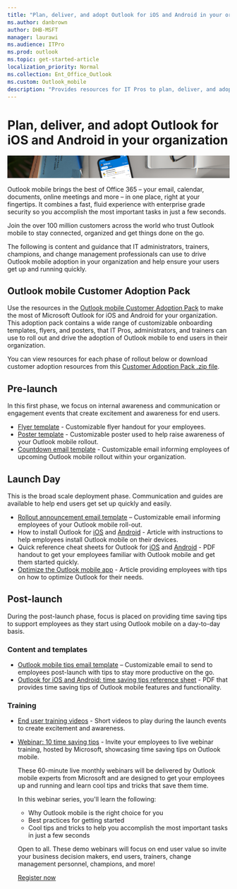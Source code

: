 ```yaml
---
title: "Plan, deliver, and adopt Outlook for iOS and Android in your organization"
ms.author: danbrown
author: DHB-MSFT
manager: laurawi
ms.audience: ITPro
ms.prod: outlook
ms.topic: get-started-article
localization_priority: Normal
ms.collection: Ent_Office_Outlook
ms.custom: Outlook_mobile
description: "Provides resources for IT Pros to plan, deliver, and adopt Outlook for iOS and Android in your organization"
---
```


# Plan, deliver, and adopt Outlook for iOS and Android in your organization

![Mobile phone on a desk showing Outlook for iOS and Android](media/banner.png)

Outlook mobile brings the best of Office 365 – your email, calendar, documents, online meetings and more – in one place, right at your fingertips. It combines a fast, fluid experience with enterprise grade security so you accomplish the most important tasks in just a few seconds.

Join the over 100 million customers across the world who trust Outlook mobile to stay connected, organized and get things done on the go.

The following is content and guidance that IT administrators, trainers, champions, and change management professionals can use to drive Outlook mobile adoption in your organization and help ensure your users get up and running quickly.  

## Outlook mobile Customer Adoption Pack

Use the resources in the [Outlook mobile Customer Adoption Pack](https://aka.ms/OutlookmobileCAP) to make the most of Microsoft Outlook for iOS and Android for your organization. This adoption pack contains a wide range of customizable onboarding templates, flyers, and posters, that IT Pros, administrators, and trainers can use to roll out and drive the adoption of Outlook mobile to end users in their organization.
 
You can view resources for each phase of rollout below or download customer adoption resources from this [Customer Adoption Pack .zip file](https://aka.ms/OutlookmobileCAP). 

## Pre-launch

In this first phase, we focus on internal awareness and communication or engagement events that create excitement and awareness for end users.

- [Flyer template](media/outlook-mobile-editable-flyer.docx) - Customizable flyer handout for your employees.
- [Poster template](media/outlook-mobile-editable-poster.docx) - Customizable poster used to help raise awareness of your Outlook mobile rollout.
- [Countdown email template](media/outlook-mobile-countdown-email.zip) - Customizable email informing employees of upcoming Outlook mobile rollout within your organization.

## Launch Day

This is the broad scale deployment phase. Communication and guides are available to help end users get set up quickly and easily.

- [Rollout announcement email template](media/outlook-mobile-rollout-announcement-email.zip) – Customizable email informing employees of your Outlook mobile roll-out.
- How to install Outlook for [iOS](https://support.office.com/article/b2de2161-cc1d-49ef-9ef9-81acd1c8e234) and [Android](https://support.office.com/article/886db551-8dfa-4fd5-b835-f8e532091872) - Article with instructions to help employees install Outlook mobile on their devices.
- Quick reference cheat sheets for Outlook for [iOS](https://aka.ms/iOSCheatSheet) and [Android](https://aka.ms/AndroidCheatSheet) - PDF handout to get your employees familiar with Outlook mobile and get them started quickly.
- [Optimize the Outlook mobile app](https://aka.ms/OMoptimize) - Article providing employees with tips on how to optimize Outlook for their needs.

## Post-launch

During the post-launch phase, focus is placed on providing time saving tips to support employees as they start using Outlook mobile on a day-to-day basis.

### Content and templates

- [Outlook mobile tips email template](media/outlook-mobile-tips-email.zip) – Customizable email to send to employees post-launch with tips to stay more productive on the go.
- [Outlook for iOS and Android: time saving tips reference sheet](https://aka.ms/OutlookmobileTips) - PDF that provides time saving tips of Outlook mobile features and functionality.

### Training

- [End user training videos](https://aka.ms/Omvideos) - Short videos to play during the launch events to create excitement and awareness.
- [Webinar: 10 time saving tips](https://aka.ms/JoinOutlookmobile) - Invite your employees to live webinar training, hosted by Microsoft, showcasing time saving tips on Outlook mobile.
  
  These 60-minute live monthly webinars will be delivered by Outlook mobile experts from Microsoft and are designed to get your employees up and running and learn cool tips and tricks that save them time.

  In this webinar series, you'll learn the following:
  - Why Outlook mobile is the right choice for you
  - Best practices for getting started
  - Cool tips and tricks to help you accomplish the most important tasks in just a few seconds

  Open to all. These demo webinars will focus on end user value so invite your business decision makers, end users, trainers, change management personnel, champions, and more!

  [Register now](https://aka.ms/JoinOutlookmobile)

